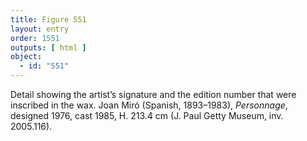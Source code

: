 ```yaml
---
title: Figure 551
layout: entry
order: 1551
outputs: [ html ]
object:
  - id: "551"
---
```


Detail showing the artist’s signature and the edition number that were inscribed in the wax. Joan Miró (Spanish, 1893–1983), *Personnage*, designed 1976, cast 1985, H. 213.4 cm (J. Paul Getty Museum, inv. 2005.116).
